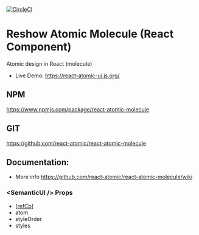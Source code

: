 
[![CircleCI](https://circleci.com/gh/react-atomic/react-atomic-molecule/tree/main.svg?style=svg)](https://circleci.com/gh/react-atomic/react-atomic-molecule/tree/main)

Reshow Atomic Molecule (React Component)
===============
Atomic design in React (molecule)

* Live Demo: https://react-atomic-ui.js.org/

## NPM
https://www.npmjs.com/package/react-atomic-molecule

## GIT
https://github.com/react-atomic/react-atomic-molecule  

## Documentation:
   * More info https://github.com/react-atomic/react-atomic-molecule/wiki

### &lt;SemanticUI /> Props
   * [[refCb](https://github.com/react-atomic/react-atomic-molecule/blob/main/refCB.md)]
   * atom
   * styleOrder
   * styles

